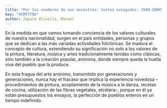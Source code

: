 ```yaml
---
title: "Por los senderos de sus ancestros: textos escogidos: 1940-2000"
key: "9CMT7T9U"
author: Zapata Olivella, Manuel
---
```

<div data-schema-version="8"><p>En la medida en que vamos tomando conciencia de los valores culturales de nuestra nacionalidad, surgen en el país entidades, personas y grupos que se dedican a las más variadas actividades folclóricas. Se madura el concepto de cultura, extendiendo su significación no solo a los valores de la pintura, literatura, música y artes tradicionalmente tenidas como clásicas, sino también a la creación popular, anónima, donde siempre queda la huella viva del pueblo que la produce.</p> <p>En esta fragua del arte anónimo, transmitido por generaciones y generaciones, nunca hay el fracaso que implica la experiencia novedosa –procedimientos de pintura, acoplamiento de la música a la danza, recetas de cocina, utilización de las fibras vegetales, etcétera–, porque en él ya están presupuestos los ensayos, la perfección de pueblos enteros en un tiempo indefinido.</p> </div>